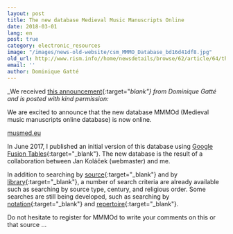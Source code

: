 ```yaml
---
layout: post
title: The new database Medieval Music Manuscripts Online
date: 2018-03-01
lang: en
post: true
category: electronic_resources
image: "/images/news-old-website/csm_MMMO_Database_bd16d41df8.jpg"
old_url: http://www.rism.info//home/newsdetails/browse/62/article/64/the-new-database-medieval-music-manuscripts-online.html
email: ''
author: Dominique Gatté
---
```



_We received [this announcement](http://gregorian-chant.ning.com/group/lesmanuscritsduweb/forum/topics/the-new-database-music-manuscripts-online){:target="_blank"} from Dominique Gatté and is posted with kind permission:_

We are excited to announce that the new database MMMOd (Medieval music manuscripts online database) is now online.

[musmed.eu](http://musmed.eu)

In June 2017, I published an initial version of this database using [Google Fusion Tables](http://gregorian-chant.ning.com/group/lesmanuscritsduweb/forum/topics/new-database-6900-music-manuscripts-online-mmmod){:target="_blank"}. The new database is the result of a collaboration between Jan Koláček (webmaster) and me.

In addition to searching by [source](http://musmed.eu/sources){:target="_blank"} and by [library](http://musmed.eu/archives){:target="_blank"}, a number of search criteria are already available such as searching by source type, century, and religious order. Some searches are still being developed, such as searching by [notation](http://musmed.eu/notation){:target="_blank"} and [repertoire](http://musmed.eu/repertoire){:target="_blank"}.

Do not hesitate to register for MMMOd to write your comments on this or that source ...



<script type="text/javascript">var switchTo5x=true;</script><script type="text/javascript" src="http://w.sharethis.com/button/buttons.js"></script><script type="text/javascript">stLight.options({publisher: "9b601438-1ce1-49d8-bfd7-9cff5df54c17", doNotHash: false, doNotCopy: false, hashAddressBar: false});</script>